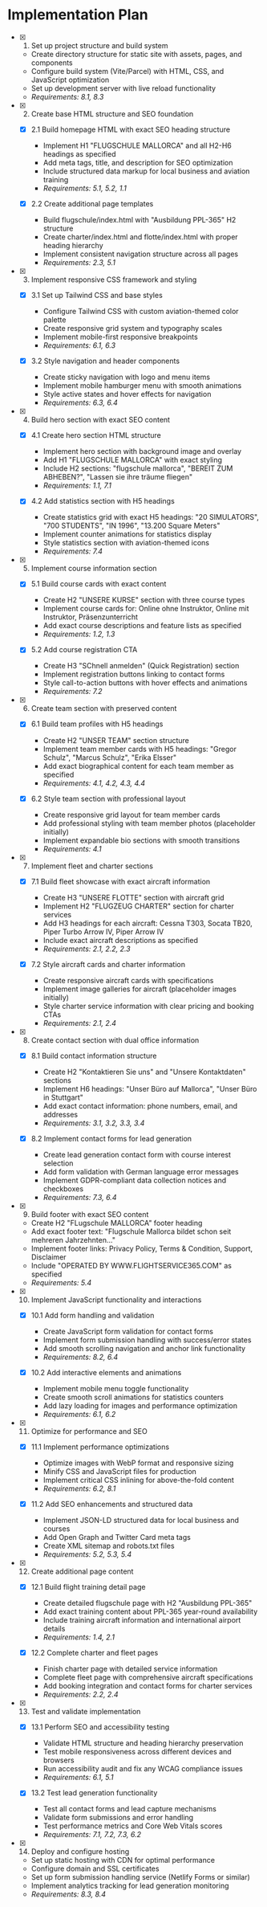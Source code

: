 # Implementation Plan

- [x] 1. Set up project structure and build system
  - Create directory structure for static site with assets, pages, and components
  - Configure build system (Vite/Parcel) with HTML, CSS, and JavaScript optimization
  - Set up development server with live reload functionality
  - _Requirements: 8.1, 8.3_

- [x] 2. Create base HTML structure and SEO foundation
  - [x] 2.1 Build homepage HTML with exact SEO heading structure
    - Implement H1 "FLUGSCHULE MALLORCA" and all H2-H6 headings as specified
    - Add meta tags, title, and description for SEO optimization
    - Include structured data markup for local business and aviation training
    - _Requirements: 5.1, 5.2, 1.1_

  - [x] 2.2 Create additional page templates
    - Build flugschule/index.html with "Ausbildung PPL-365" H2 structure
    - Create charter/index.html and flotte/index.html with proper heading hierarchy
    - Implement consistent navigation structure across all pages
    - _Requirements: 2.3, 5.1_

- [x] 3. Implement responsive CSS framework and styling
  - [x] 3.1 Set up Tailwind CSS and base styles
    - Configure Tailwind CSS with custom aviation-themed color palette
    - Create responsive grid system and typography scales
    - Implement mobile-first responsive breakpoints
    - _Requirements: 6.1, 6.3_

  - [x] 3.2 Style navigation and header components
    - Create sticky navigation with logo and menu items
    - Implement mobile hamburger menu with smooth animations
    - Style active states and hover effects for navigation
    - _Requirements: 6.3, 6.4_

- [x] 4. Build hero section with exact SEO content
  - [x] 4.1 Create hero section HTML structure
    - Implement hero section with background image and overlay
    - Add H1 "FLUGSCHULE MALLORCA" with exact styling
    - Include H2 sections: "flugschule mallorca", "BEREIT ZUM ABHEBEN?", "Lassen sie ihre träume fliegen"
    - _Requirements: 1.1, 7.1_

  - [x] 4.2 Add statistics section with H5 headings
    - Create statistics grid with exact H5 headings: "20 SIMULATORS", "700 STUDENTS", "IN 1996", "13.200 Square Meters"
    - Implement counter animations for statistics display
    - Style statistics section with aviation-themed icons
    - _Requirements: 7.4_

- [x] 5. Implement course information section
  - [x] 5.1 Build course cards with exact content
    - Create H2 "UNSERE KURSE" section with three course types
    - Implement course cards for: Online ohne Instruktor, Online mit Instruktor, Präsenzunterricht
    - Add exact course descriptions and feature lists as specified
    - _Requirements: 1.2, 1.3_

  - [x] 5.2 Add course registration CTA
    - Create H3 "SChnell anmelden" (Quick Registration) section
    - Implement registration buttons linking to contact forms
    - Style call-to-action buttons with hover effects and animations
    - _Requirements: 7.2_

- [x] 6. Create team section with preserved content
  - [x] 6.1 Build team profiles with H5 headings
    - Create H2 "UNSER TEAM" section structure
    - Implement team member cards with H5 headings: "Gregor Schulz", "Marcus Schulz", "Erika Elsser"
    - Add exact biographical content for each team member as specified
    - _Requirements: 4.1, 4.2, 4.3, 4.4_

  - [x] 6.2 Style team section with professional layout
    - Create responsive grid layout for team member cards
    - Add professional styling with team member photos (placeholder initially)
    - Implement expandable bio sections with smooth transitions
    - _Requirements: 4.1_

- [x] 7. Implement fleet and charter sections
  - [x] 7.1 Build fleet showcase with exact aircraft information
    - Create H3 "UNSERE FLOTTE" section with aircraft grid
    - Implement H2 "FLUGZEUG CHARTER" section for charter services
    - Add H3 headings for each aircraft: Cessna T303, Socata TB20, Piper Turbo Arrow IV, Piper Arrow IV
    - Include exact aircraft descriptions as specified
    - _Requirements: 2.1, 2.2, 2.3_

  - [x] 7.2 Style aircraft cards and charter information
    - Create responsive aircraft cards with specifications
    - Implement image galleries for aircraft (placeholder images initially)
    - Style charter service information with clear pricing and booking CTAs
    - _Requirements: 2.1, 2.4_

- [x] 8. Create contact section with dual office information
  - [x] 8.1 Build contact information structure
    - Create H2 "Kontaktieren Sie uns" and "Unsere Kontaktdaten" sections
    - Implement H6 headings: "Unser Büro auf Mallorca", "Unser Büro in Stuttgart"
    - Add exact contact information: phone numbers, email, and addresses
    - _Requirements: 3.1, 3.2, 3.3, 3.4_

  - [x] 8.2 Implement contact forms for lead generation
    - Create lead generation contact form with course interest selection
    - Add form validation with German language error messages
    - Implement GDPR-compliant data collection notices and checkboxes
    - _Requirements: 7.3, 6.4_

- [x] 9. Build footer with exact SEO content
  - Create H2 "FLugschule MALLORCA" footer heading
  - Add exact footer text: "Flugschule Mallorca bildet schon seit mehreren Jahrzehnten..."
  - Implement footer links: Privacy Policy, Terms & Condition, Support, Disclaimer
  - Include "OPERATED BY WWW.FLIGHTSERVICE365.COM" as specified
  - _Requirements: 5.4_

- [x] 10. Implement JavaScript functionality and interactions
  - [x] 10.1 Add form handling and validation
    - Create JavaScript form validation for contact forms
    - Implement form submission handling with success/error states
    - Add smooth scrolling navigation and anchor link functionality
    - _Requirements: 8.2, 6.4_

  - [x] 10.2 Add interactive elements and animations
    - Implement mobile menu toggle functionality
    - Create smooth scroll animations for statistics counters
    - Add lazy loading for images and performance optimization
    - _Requirements: 6.1, 6.2_

- [x] 11. Optimize for performance and SEO
  - [x] 11.1 Implement performance optimizations
    - Optimize images with WebP format and responsive sizing
    - Minify CSS and JavaScript files for production
    - Implement critical CSS inlining for above-the-fold content
    - _Requirements: 6.2, 8.1_

  - [x] 11.2 Add SEO enhancements and structured data
    - Implement JSON-LD structured data for local business and courses
    - Add Open Graph and Twitter Card meta tags
    - Create XML sitemap and robots.txt files
    - _Requirements: 5.2, 5.3, 5.4_

- [x] 12. Create additional page content
  - [x] 12.1 Build flight training detail page
    - Create detailed flugschule page with H2 "Ausbildung PPL-365"
    - Add exact training content about PPL-365 year-round availability
    - Include training aircraft information and international airport details
    - _Requirements: 1.4, 2.1_

  - [x] 12.2 Complete charter and fleet pages
    - Finish charter page with detailed service information
    - Complete fleet page with comprehensive aircraft specifications
    - Add booking integration and contact forms for charter services
    - _Requirements: 2.2, 2.4_

- [x] 13. Test and validate implementation
  - [x] 13.1 Perform SEO and accessibility testing
    - Validate HTML structure and heading hierarchy preservation
    - Test mobile responsiveness across different devices and browsers
    - Run accessibility audit and fix any WCAG compliance issues
    - _Requirements: 6.1, 5.1_

  - [x] 13.2 Test lead generation functionality
    - Test all contact forms and lead capture mechanisms
    - Validate form submissions and error handling
    - Test performance metrics and Core Web Vitals scores
    - _Requirements: 7.1, 7.2, 7.3, 6.2_

- [x] 14. Deploy and configure hosting
  - Set up static hosting with CDN for optimal performance
  - Configure domain and SSL certificates
  - Set up form submission handling service (Netlify Forms or similar)
  - Implement analytics tracking for lead generation monitoring
  - _Requirements: 8.3, 8.4_